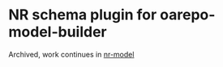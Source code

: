 # NR schema plugin for oarepo-model-builder

Archived, work continues in [nr-model](https://github.com/Narodni-repozitar/nr-model/)
